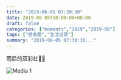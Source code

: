 ```yaml
---
title: "2019-06-05 07:39:30"
date: 2019-06-05T10:00:00+08:00
draft: false
categories: ["moments","2019","2019-06"]
tags: ["朋友圈","生活记录"]
summary: "2019-06-05 07:39:30..."
---
```


雨后的双彩虹🌈🌈

![Media 1](/Moments/photos/2019-06-05/201906050739300.jpg)

